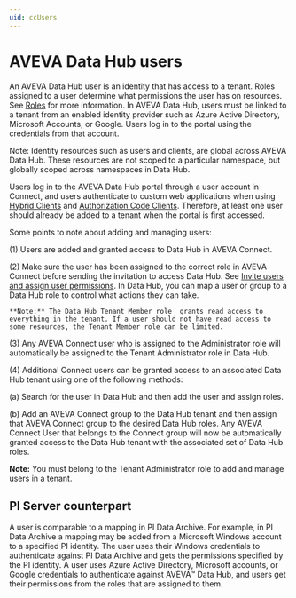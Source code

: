 ```yaml
---
uid: ccUsers
---
```


# AVEVA Data Hub users

An AVEVA Data Hub user is an identity that has access to a tenant. Roles assigned to a user determine what permissions the user has on resources. See [Roles](xref:ccRoles) for more information. In AVEVA Data Hub, users must be linked to a tenant from an enabled identity provider such as Azure Active Directory, Microsoft Accounts, or Google. Users log in to the portal using the credentials from that account.

Note: Identity resources such as users and clients, are global across AVEVA Data Hub. These resources are not scoped to a particular namespace, but globally scoped across namespaces in Data Hub.

Users log in to the AVEVA Data Hub portal through a user account in Connect, and users authenticate to custom web applications when using [Hybrid Clients](xref:ccClients#hybrid-client) and [Authorization Code Clients](xref:ccClients#authorization-code-client). Therefore, at least one user should already be added to a tenant when the portal is first accessed.

Some points to note about adding and managing users:

(1) Users are added and granted access to Data Hub in AVEVA Connect.

(2) Make sure the user has been assigned to the correct role in AVEVA Connect before sending the invitation to access Data Hub. See [Invite users and assign user permissions](xref:invite-users). In Data Hub, you can map a user or group to a Data Hub role to control what actions they can take.

    **Note:** The Data Hub Tenant Member role  grants read access to everything in the tenant. If a user should not have read access to some resources, the Tenant Member role can be limited.

(3) Any AVEVA Connect user who is assigned to the Administrator role will automatically be assigned to the Tenant Administrator role in Data Hub.

(4) Additional Connect users can be granted access to an associated Data Hub tenant using one of the following methods:

  (a) Search for the user in Data Hub and then add the user and assign roles. 

  (b) Add an AVEVA Connect group to the Data Hub tenant and then assign that AVEVA Connect group to the desired Data Hub roles. Any AVEVA Connect User that belongs to the Connect group will now be automatically granted access to the Data Hub tenant with the associated set of Data Hub roles.

**Note:** You must belong to the Tenant Administrator role to add and manage users in a tenant.

## <a name="users-pi-server"></a>PI Server counterpart

A user is comparable to a mapping in PI Data Archive. For example, in PI Data Archive a mapping may be added from a Microsoft Windows account to a specified PI identity. The user uses their Windows credentials to authenticate against PI Data Archive and gets the permissions specified by the PI identity. A user uses Azure Active Directory, Microsoft accounts, or Google credentials to authenticate against AVEVA&trade; Data Hub, and users get their permissions from the roles that are assigned to them.
